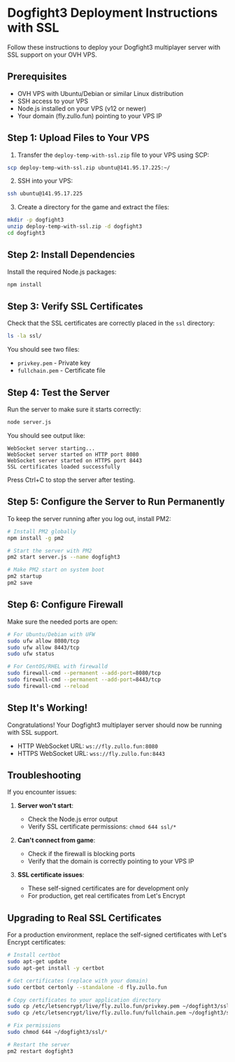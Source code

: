 # Dogfight3 Deployment Instructions with SSL

Follow these instructions to deploy your Dogfight3 multiplayer server with SSL support on your OVH VPS.

## Prerequisites

- OVH VPS with Ubuntu/Debian or similar Linux distribution
- SSH access to your VPS
- Node.js installed on your VPS (v12 or newer)
- Your domain (fly.zullo.fun) pointing to your VPS IP

## Step 1: Upload Files to Your VPS

1. Transfer the `deploy-temp-with-ssl.zip` file to your VPS using SCP:

```bash
scp deploy-temp-with-ssl.zip ubuntu@141.95.17.225:~/
```

2. SSH into your VPS:

```bash
ssh ubuntu@141.95.17.225
```

3. Create a directory for the game and extract the files:

```bash
mkdir -p dogfight3
unzip deploy-temp-with-ssl.zip -d dogfight3
cd dogfight3
```

## Step 2: Install Dependencies

Install the required Node.js packages:

```bash
npm install
```

## Step 3: Verify SSL Certificates

Check that the SSL certificates are correctly placed in the `ssl` directory:

```bash
ls -la ssl/
```

You should see two files:
- `privkey.pem` - Private key
- `fullchain.pem` - Certificate file

## Step 4: Test the Server

Run the server to make sure it starts correctly:

```bash
node server.js
```

You should see output like:

```
WebSocket server starting...
WebSocket server started on HTTP port 8080
WebSocket server started on HTTPS port 8443
SSL certificates loaded successfully
```

Press Ctrl+C to stop the server after testing.

## Step 5: Configure the Server to Run Permanently

To keep the server running after you log out, install PM2:

```bash
# Install PM2 globally
npm install -g pm2

# Start the server with PM2
pm2 start server.js --name dogfight3

# Make PM2 start on system boot
pm2 startup
pm2 save
```

## Step 6: Configure Firewall

Make sure the needed ports are open:

```bash
# For Ubuntu/Debian with UFW
sudo ufw allow 8080/tcp
sudo ufw allow 8443/tcp
sudo ufw status

# For CentOS/RHEL with firewalld
sudo firewall-cmd --permanent --add-port=8080/tcp
sudo firewall-cmd --permanent --add-port=8443/tcp
sudo firewall-cmd --reload
```

## Step It's Working!

Congratulations! Your Dogfight3 multiplayer server should now be running with SSL support.

- HTTP WebSocket URL: `ws://fly.zullo.fun:8080`
- HTTPS WebSocket URL: `wss://fly.zullo.fun:8443`

## Troubleshooting

If you encounter issues:

1. **Server won't start**:
   - Check the Node.js error output
   - Verify SSL certificate permissions: `chmod 644 ssl/*`

2. **Can't connect from game**:
   - Check if the firewall is blocking ports
   - Verify that the domain is correctly pointing to your VPS IP

3. **SSL certificate issues**:
   - These self-signed certificates are for development only
   - For production, get real certificates from Let's Encrypt

## Upgrading to Real SSL Certificates

For a production environment, replace the self-signed certificates with Let's Encrypt certificates:

```bash
# Install certbot
sudo apt-get update
sudo apt-get install -y certbot

# Get certificates (replace with your domain)
sudo certbot certonly --standalone -d fly.zullo.fun

# Copy certificates to your application directory
sudo cp /etc/letsencrypt/live/fly.zullo.fun/privkey.pem ~/dogfight3/ssl/
sudo cp /etc/letsencrypt/live/fly.zullo.fun/fullchain.pem ~/dogfight3/ssl/

# Fix permissions
sudo chmod 644 ~/dogfight3/ssl/*

# Restart the server
pm2 restart dogfight3
``` 
